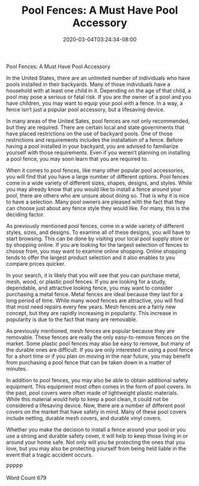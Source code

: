 ﻿---
title: "Pool Fences:  A Must Have Pool Accessory"
date: 2020-03-04T03:24:34-08:00
description: "Pool Accessories Tips for Web Success"
featured_image: "/images/Pool Accessories.jpg"
tags: ["Pool Accessories"]
---

Pool Fences:  A Must Have Pool Accessory

In the United States, there are an unlimited number of individuals who have pools installed in their backyards.  Many of those individuals have a household with at least one child in it.  Depending on the age of that child, a pool may pose a serious or fatal risk.  If you are the owner of a pool and you have children, you may want to equip your pool with a fence.  In a way, a fence isn’t just a popular pool accessory, but a lifesaving device.

In many areas of the United Sates, pool fences are not only recommended, but they are required.  There are certain local and state governments that have placed restrictions on the use of backyard pools. One of those restrictions and requirements includes the installation of a fence.  Before having a pool installed in your backyard, you are advised to familiarize yourself with those requirements.  Even if you weren’t planning on installing a pool fence, you may soon learn that you are required to.

When it comes to pool fences, like many other popular pool accessories, you will find that you have a large number of different options.  Pool fences come in a wide variety of different sizes, shapes, designs, and styles. While you may already know that you would like to install a fence around your pool, there are others who are unsure about doing so. That is why it is nice to have a selection.  Many pool owners are pleased with the fact that they can choose just about any fence style they would like. For many, this is the deciding factor.  

As previously mentioned pool fences, come in a wide variety of different styles, sizes, and designs.  To examine all of these designs, you will have to start browsing. This can be done by visiting your local pool supply store or by shopping online.  If you are looking for the largest selection of fences to choose from, you may want to examine online shopping.  Online shopping tends to offer the largest product selection and it also enables to you compare prices quicker.

In your search, it is likely that you will see that you can purchase metal, mesh, wood, or plastic pool fences.  If you are looking for a study, dependable, and attractive looking fence, you may want to consider purchasing a metal fence. Metal fences are ideal because they last for a long period of time. While many wood fences are attractive, you will find that most need repairs every few years.  Mesh fences are a fairly new concept, but they are rapidly increasing in popularity. This increase in popularity is due to the fact that many are removable.  

As previously mentioned, mesh fences are popular because they are removable.  These fences are really the only easy-to-remove fences on the market. Some plastic pool fences may also be easy to remove, but many of the durable ones are difficult.  If you are only interested in using a pool fence for a short time or if you plan on moving in the near future, you may benefit from purchasing a pool fence that can be taken down in a matter of minutes.

In addition to pool fences, you may also be able to obtain additional safety equipment.  This equipment most often comes in the form of pool covers.  In the past, pool covers were often made of lightweight plastic materials. While this material would help to keep a pool clean, it could not be considered a lifesaving device.  Now, there are a number of different pool covers on the market that have safety in mind.  Many of these pool covers include netting, durable mesh covers, and durable vinyl covers.  

Whether you make the decision to install a fence around your pool or you use a strong and durable safety cover, it will help to keep those living in or around your home safe.  Not only will you be protecting the ones that you love, but you may also be protecting yourself from being held liable in the event that a tragic accident occurs.

PPPPP

Word Count 679

